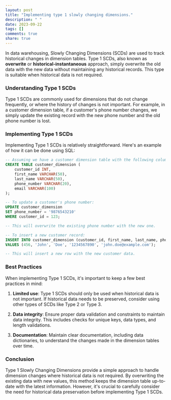 ```yaml
---
layout: post
title: "Implementing type 1 slowly changing dimensions."
description: " "
date: 2023-09-22
tags: []
comments: true
share: true
---
```


In data warehousing, Slowly Changing Dimensions (SCDs) are used to track historical changes in dimension tables. Type 1 SCDs, also known as **overwrite** or **historical-instantaneous** approach, simply overwrite the old data with the new data without maintaining any historical records. This type is suitable when historical data is not required.

### Understanding Type 1 SCDs

Type 1 SCDs are commonly used for dimensions that do not change frequently, or where the history of changes is not important. For example, in a customer dimension table, if a customer's phone number changes, we simply update the existing record with the new phone number and the old phone number is lost.

### Implementing Type 1 SCDs

Implementing Type 1 SCDs is relatively straightforward. Here's an example of how it can be done using SQL:

```sql
-- Assuming we have a customer dimension table with the following columns:
CREATE TABLE customer_dimension (
    customer_id INT,
    first_name VARCHAR(50),
    last_name VARCHAR(50),
    phone_number VARCHAR(20),
    email VARCHAR(100)
);

-- To update a customer's phone number:
UPDATE customer_dimension
SET phone_number = '9876543210'
WHERE customer_id = 123;

-- This will overwrite the existing phone number with the new one.

-- To insert a new customer record:
INSERT INTO customer_dimension (customer_id, first_name, last_name, phone_number, email)
VALUES (456, 'John', 'Doe', '1234567890', 'john.doe@example.com');

-- This will insert a new row with the new customer data.
```

### Best Practices

When implementing Type 1 SCDs, it's important to keep a few best practices in mind:

1. **Limited use**: Type 1 SCDs should only be used when historical data is not important. If historical data needs to be preserved, consider using other types of SCDs like Type 2 or Type 3.

2. **Data integrity**: Ensure proper data validation and constraints to maintain data integrity. This includes checks for unique keys, data types, and length validations.

3. **Documentation**: Maintain clear documentation, including data dictionaries, to understand the changes made in the dimension tables over time.

### Conclusion

Type 1 Slowly Changing Dimensions provide a simple approach to handle dimension changes where historical data is not required. By overwriting the existing data with new values, this method keeps the dimension table up-to-date with the latest information. However, it's crucial to carefully consider the need for historical data preservation before implementing Type 1 SCDs.